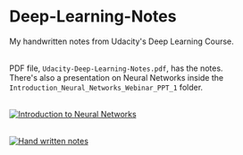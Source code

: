 # Deep-Learning-Notes
My handwritten notes from Udacity's Deep Learning Course.  

<br/>PDF file, `Udacity-Deep-Learning-Notes.pdf`, has the notes.  
There's also a presentation on Neural Networks inside the `Introduction_Neural_Networks_Webinar_PPT_1` folder.  

<br/>[![Introduction to Neural Networks ](https://github.com/pranjalchaubey/Deep-Learning-Notes/blob/master/img/repo1.png "Introduction to Neural Networks ")](https://github.com/pranjalchaubey/Deep-Learning-Notes/blob/master/img/repo1.png "Introduction to Neural Networks ")  

<br/>[![Hand written notes](https://github.com/pranjalchaubey/Deep-Learning-Notes/blob/master/img/repo2.png "Hand written notes")](https://github.com/pranjalchaubey/Deep-Learning-Notes/blob/master/img/repo2.png "Hand written notes")
